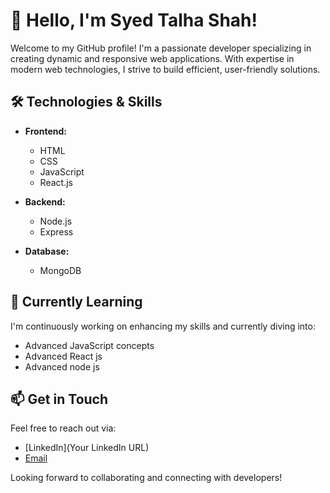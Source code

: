 # 👋 Hello, I'm Syed Talha Shah!

Welcome to my GitHub profile! I'm a passionate developer specializing in creating dynamic and responsive web applications. With expertise in modern web technologies, I strive to build efficient, user-friendly solutions.

## 🛠️ Technologies & Skills

- **Frontend:**
  - HTML
  - CSS
  - JavaScript
  - React.js

- **Backend:**
  - Node.js
  - Express

- **Database:**
  - MongoDB



## 🌱 Currently Learning

I'm continuously working on enhancing my skills and currently diving into:

- Advanced JavaScript concepts
- Advanced React js
- Advanced node js

## 📫 Get in Touch

Feel free to reach out via:

- [LinkedIn](Your LinkedIn URL)
- [Email](syedtalhashah@gmail.com)

Looking forward to collaborating and connecting with developers!
